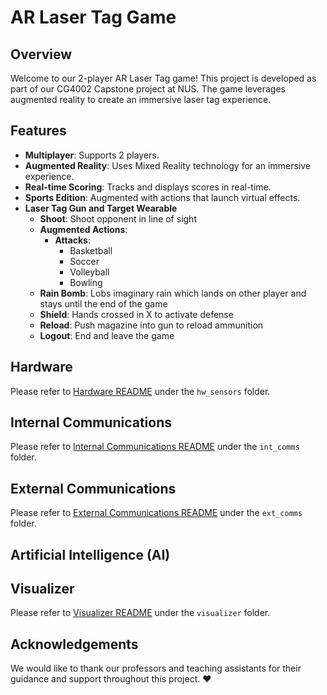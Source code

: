# AR Laser Tag Game

## Overview
Welcome to our 2-player AR Laser Tag game! This project is developed as part of our CG4002 Capstone project at NUS. The game leverages augmented reality to create an immersive laser tag experience.

## Features
- **Multiplayer**: Supports 2 players.
- **Augmented Reality**: Uses Mixed Reality technology for an immersive experience.
- **Real-time Scoring**: Tracks and displays scores in real-time.
- **Sports Edition**: Augmented with actions that launch virtual effects.
- **Laser Tag Gun and Target Wearable**
    - **Shoot**: Shoot opponent in line of sight
    - **Augmented Actions**:
        - **Attacks**:
            - Basketball
            - Soccer
            - Volleyball
            - Bowling
    - **Rain Bomb**: Lobs imaginary rain which lands on other player and stays until the end of the game
    - **Shield**: Hands crossed in X to activate defense
    - **Reload**: Push magazine into gun to reload ammunition
    - **Logout**: End and leave the game

## Hardware
Please refer to [Hardware README](hw_sensors/README.md) under the `hw_sensors` folder.

## Internal Communications
Please refer to [Internal Communications README](int_comms/readme.md) under the `int_comms` folder.

## External Communications
Please refer to [External Communications README](ext_comms/README.md) under the `ext_comms` folder.

## Artificial Intelligence (AI)

## Visualizer
Please refer to [Visualizer README](visualizer/README.md) under the `visualizer` folder.

## Acknowledgements
We would like to thank our professors and teaching assistants for their guidance and support throughout this project. :heart:
